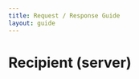 ```yaml
---
title: Request / Response Guide
layout: guide
---
```

<script src="{{ site.baseurl }}/assets/js/guide-request-response.js"></script>
<script>shuttle.guideData.selectedItemName = 'guide-request-response-3'</script>
# Recipient (server)
